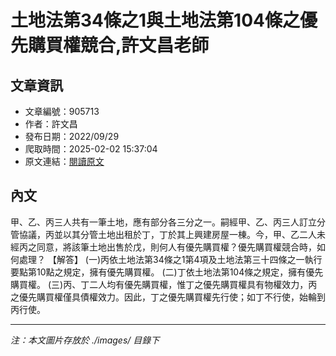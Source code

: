 # 土地法第34條之1與土地法第104條之優先購買權競合,許文昌老師

## 文章資訊
- 文章編號：905713
- 作者：許文昌
- 發布日期：2022/09/29
- 爬取時間：2025-02-02 15:37:04
- 原文連結：[閱讀原文](https://real-estate.get.com.tw/Columns/detail.aspx?no=905713)

## 內文
甲、乙、丙三人共有一筆土地，應有部分各三分之一。嗣經甲、乙、丙三人訂立分管協議，丙並以其分管土地出租於丁，丁於其上興建房屋一棟。今，甲、乙二人未經丙之同意，將該筆土地出售於戊，則何人有優先購買權？優先購買權競合時，如何處理？
【解答】
(一)丙依土地法第34條之1第4項及土地法第三十四條之一執行要點第10點之規定，擁有優先購買權。
(二)丁依土地法第104條之規定，擁有優先購買權。
(三)丙、丁二人均有優先購買權，惟丁之優先購買權具有物權效力，丙之優先購買權僅具債權效力。因此，丁之優先購買權先行使；如丁不行使，始輪到丙行使。

---
*注：本文圖片存放於 ./images/ 目錄下*

